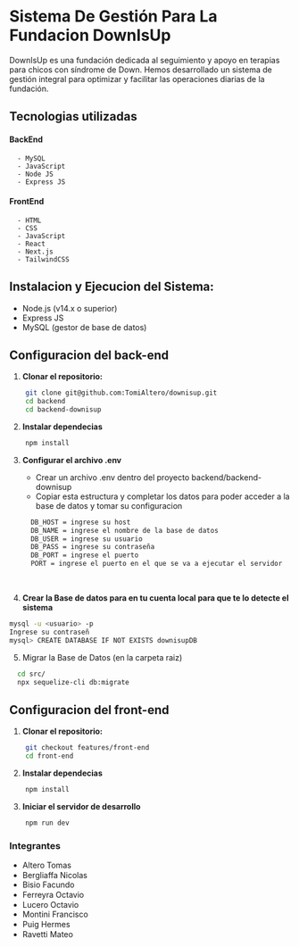 # Sistema De Gestión Para La Fundacion DownIsUp
DownIsUp es una fundación dedicada al seguimiento y apoyo en terapias para chicos con síndrome de Down. Hemos desarrollado un sistema de gestión integral para optimizar y facilitar las operaciones diarias de la fundación.


## Tecnologias utilizadas
#### BackEnd
      - MySQL
      - JavaScript
      - Node JS
      - Express JS 

#### FrontEnd
      - HTML
      - CSS
      - JavaScript
      - React
      - Next.js
      - TailwindCSS


## Instalacion y Ejecucion del Sistema:
  - Node.js (v14.x o superior)
  - Express JS
  - MySQL (gestor de base de datos)
  


## Configuracion del back-end
  
1. **Clonar el repositorio:**

```bash
    git clone git@github.com:TomiAltero/downisup.git 
    cd backend
    cd backend-downisup
```


2. **Instalar dependecias**  

```bash
    npm install
```

3. **Configurar el archivo .env**
  
    - Crear un archivo .env dentro del proyecto backend/backend-downisup
    - Copiar esta estructura y completar los datos para poder acceder a la base de datos y tomar su configuracion

    ```bash
      DB_HOST = ingrese su host
      DB_NAME = ingrese el nombre de la base de datos
      DB_USER = ingrese su usuario
      DB_PASS = ingrese su contraseña
      DB_PORT = ingrese el puerto
      PORT = ingrese el puerto en el que se va a ejecutar el servidor
    ```


<br>

4. **Crear la Base de datos para en tu cuenta local para que te lo detecte el sistema**
   
```bash
mysql -u <usuario> -p
Ingrese su contraseñ
mysql> CREATE DATABASE IF NOT EXISTS downisupDB 
```


5. Migrar la Base de Datos (en la carpeta raiz)
```bash
  cd src/
  npx sequelize-cli db:migrate
```


## Configuracion del front-end

1. **Clonar el repositorio:**

```bash
    git checkout features/front-end
    cd front-end
```

2. **Instalar dependecias**  

```bash
    npm install
```

3. **Iniciar el servidor de desarrollo**

```bash
    npm run dev
```





### Integrantes 

- Altero Tomas <a href="#"><img align="center" src="https://raw.githubusercontent.com/rahuldkjain/github-profile-readme-generator/master/src/images/icons/Social/linked-in-alt.svg" height="15" width="30"/></a>
- Bergliaffa Nicolas <a href="#"><img align="center" src="https://raw.githubusercontent.com/rahuldkjain/github-profile-readme-generator/master/src/images/icons/Social/linked-in-alt.svg" height="15" width="30"/></a>
- Bisio Facundo <a href="#"><img align="center" src="https://raw.githubusercontent.com/rahuldkjain/github-profile-readme-generator/master/src/images/icons/Social/linked-in-alt.svg"  height="15" width="30"/></a>
- Ferreyra Octavio <a href="#"><img align="center" src="https://raw.githubusercontent.com/rahuldkjain/github-profile-readme-generator/master/src/images/icons/Social/linked-in-alt.svg"  height="15" width="30"/></a>
- Lucero Octavio <a href="#"><img align="center" src="https://raw.githubusercontent.com/rahuldkjain/github-profile-readme-generator/master/src/images/icons/Social/linked-in-alt.svg"  height="15" width="30"/></a>
- Montini Francisco <a href="#"><img align="center" src="https://raw.githubusercontent.com/rahuldkjain/github-profile-readme-generator/master/src/images/icons/Social/linked-in-alt.svg"  height="15" width="30"/></a>
- Puig Hermes <a href="#"><img align="center" src="https://raw.githubusercontent.com/rahuldkjain/github-profile-readme-generator/master/src/images/icons/Social/linked-in-alt.svg"  height="15" width="30"/></a>
- Ravetti Mateo <a href="#"><img align="center" src="https://raw.githubusercontent.com/rahuldkjain/github-profile-readme-generator/master/src/images/icons/Social/linked-in-alt.svg"  height="15" width="30"/></a>
